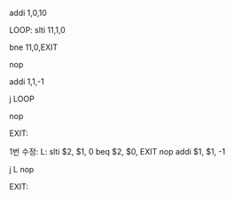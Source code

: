 addi $1,$0,10

LOOP: slti $11,$1,0

bne $11,$0,EXIT

nop

addi $1,$1,-1

j LOOP

nop

EXIT:

1번 수정:
L:
slti $2, $1, 0
beq $2, $0, EXIT
nop
addi $1, $1, -1

j L 
nop

EXIT:

